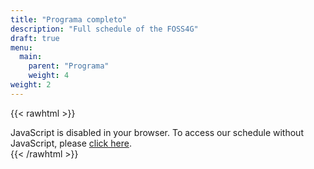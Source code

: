 ```yaml
---
title: "Programa completo"
description: "Full schedule of the FOSS4G"
draft: true
menu:
  main:
    parent: "Programa"
    weight: 4
weight: 2
---
```


{{< rawhtml >}}
<script type="text/javascript" src="https://callforpapers.2021.foss4g.org/foss4g2021/schedule/widget/v2.en.js"></script>
<pretalx-schedule event-url="https://callforpapers.2021.foss4g.org/foss4g2021/" locale="en" format="list" style="--pretalx-clr-primary: #ED7E22"></pretalx-schedule>
<noscript>
   <div class="pretalx-widget">
        <div class="pretalx-widget-info-message">
            JavaScript is disabled in your browser. To access our schedule without JavaScript,
            please <a target="_blank" href="https://callforpapers.2021.foss4g.org/foss4g2021/schedule/">click here</a>.
        </div>
    </div>
</noscript>
{{< /rawhtml >}}
